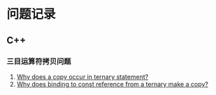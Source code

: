 # 问题记录

## C++

### 三目运算符拷贝问题

1. [Why does a copy occur in ternary statement?](https://stackoverflow.com/questions/76449535/why-does-a-copy-occur-in-ternary-statement)
1. [Why does binding to const reference from a ternary make a copy?](https://stackoverflow.com/questions/30087887/why-does-binding-to-const-reference-from-a-ternary-make-a-copy)
